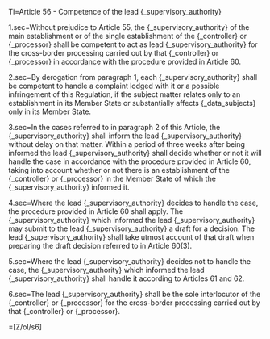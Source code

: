 Ti=Article 56 - Competence of the lead {_supervisory_authority}

1.sec=Without prejudice to Article 55, the {_supervisory_authority} of the main establishment or of the single establishment of the {_controller} or {_processor} shall be competent to act as lead {_supervisory_authority} for the cross-border processing carried out by that {_controller} or {_processor} in accordance with the procedure provided in Article 60.

2.sec=By derogation from paragraph 1, each {_supervisory_authority} shall be competent to handle a complaint lodged with it or a possible infringement of this Regulation, if the subject matter relates only to an establishment in its Member State or substantially affects {_data_subjects} only in its Member State.

3.sec=In the cases referred to in paragraph 2 of this Article, the {_supervisory_authority} shall inform the lead {_supervisory_authority} without delay on that matter. Within a period of three weeks after being informed the lead {_supervisory_authority} shall decide whether or not it will handle the case in accordance with the procedure provided in Article 60, taking into account whether or not there is an establishment of the {_controller} or {_processor} in the Member State of which the {_supervisory_authority} informed it.

4.sec=Where the lead {_supervisory_authority} decides to handle the case, the procedure provided in Article 60 shall apply. The {_supervisory_authority} which informed the lead {_supervisory_authority} may submit to the lead {_supervisory_authority} a draft for a decision. The lead {_supervisory_authority} shall take utmost account of that draft when preparing the draft decision referred to in Article 60(3).

5.sec=Where the lead {_supervisory_authority} decides not to handle the case, the {_supervisory_authority} which informed the lead {_supervisory_authority} shall handle it according to Articles 61 and 62.

6.sec=The lead {_supervisory_authority} shall be the sole interlocutor of the {_controller} or {_processor} for the cross-border processing carried out by that {_controller} or {_processor}.

=[Z/ol/s6]
